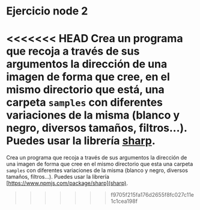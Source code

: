 # Ejercicio node 2
<<<<<<< HEAD
Crea un programa que recoja a través de sus argumentos la dirección de una imagen de forma que cree, en el mismo directorio que está, una carpeta `samples` con diferentes variaciones de la misma (blanco y negro, diversos tamaños, filtros...). Puedes usar la librería [sharp](https://www.npmjs.com/package/sharp).
=======
Crea un programa que recoja a través de sus argumentos la dirección de una imagen de forma que cree en el mismo directorio que esta una carpeta `samples` con diferentes variaciones de la misma (blanco y negro, diversos tamaños, filtros...). Puedes usar la librería [https://www.npmjs.com/package/sharp](sharp).
>>>>>>> f9705f215fa176d2655f8fc027c11e1c1cea198f

